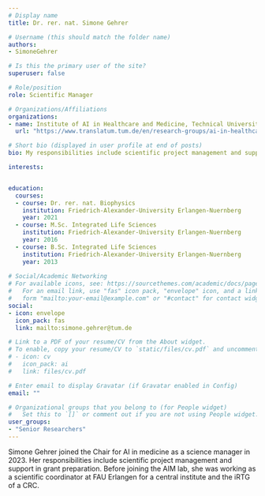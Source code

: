 ```yaml
---
# Display name
title: Dr. rer. nat. Simone Gehrer

# Username (this should match the folder name)
authors:
- SimoneGehrer

# Is this the primary user of the site?
superuser: false

# Role/position
role: Scientific Manager

# Organizations/Affiliations
organizations:
- name: Institute of AI in Healthcare and Medicine, Technical University of Munich
  url: "https://www.translatum.tum.de/en/research-groups/ai-in-healthcare-and-medicine/"

# Short bio (displayed in user profile at end of posts)
bio: My responsibilities include scientific project management and support in grant preparation

interests:


education:
  courses:
  - course: Dr. rer. nat. Biophysics
    institution: Friedrich-Alexander-University Erlangen-Nuernberg
    year: 2021
  - course: M.Sc. Integrated Life Sciences
    institution: Friedrich-Alexander-University Erlangen-Nuernberg
    year: 2016
  - course: B.Sc. Integrated Life Sciences
    institution: Friedrich-Alexander-University Erlangen-Nuernberg
    year: 2013
 
# Social/Academic Networking
# For available icons, see: https://sourcethemes.com/academic/docs/page-builder/#icons
#   For an email link, use "fas" icon pack, "envelope" icon, and a link in the
#   form "mailto:your-email@example.com" or "#contact" for contact widget.
social:
- icon: envelope
  icon_pack: fas
  link: mailto:simone.gehrer@tum.de

# Link to a PDF of your resume/CV from the About widget.
# To enable, copy your resume/CV to `static/files/cv.pdf` and uncomment the lines below.
# - icon: cv
#   icon_pack: ai
#   link: files/cv.pdf

# Enter email to display Gravatar (if Gravatar enabled in Config)
email: ""

# Organizational groups that you belong to (for People widget)
#   Set this to `[]` or comment out if you are not using People widget.
user_groups:
- "Senior Researchers"
---
```


Simone Gehrer joined the Chair for AI in medicine as a science manager in 2023. Her responsibilities include scientific project management and support in grant preparation. Before joining the AIM lab, she was working as a scientific coordinator at FAU Erlangen for a central institute and the iRTG of a CRC.

